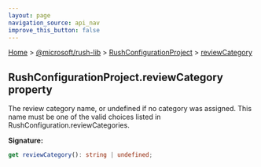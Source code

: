 ```yaml
---
layout: page
navigation_source: api_nav
improve_this_button: false
---
```



[Home](./index.md) &gt; [@microsoft/rush-lib](./rush-lib.md) &gt; [RushConfigurationProject](./rush-lib.rushconfigurationproject.md) &gt; [reviewCategory](./rush-lib.rushconfigurationproject.reviewcategory.md)

## RushConfigurationProject.reviewCategory property

The review category name, or undefined if no category was assigned. This name must be one of the valid choices listed in RushConfiguration.reviewCategories.

<b>Signature:</b>

```typescript
get reviewCategory(): string | undefined;
```
